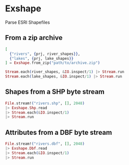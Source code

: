 # Exshape
Parse ESRI Shapefiles

## From a zip archive
```elixir
[
  {"rivers", {prj, river_shapes}},
  {"lakes", {prj, lake_shapes}}
] = Exshape.from_zip("path/to/archive.zip")

Stream.each(river_shapes, &IO.inspect/1) |> Stream.run
Stream.each(lake_shapes, &IO.inspect/1) |> Stream.run
```

## Shapes from a SHP byte stream
```elixir
File.stream!("rivers.shp", [], 2048)
|> Exshape.Shp.read
|> Stream.each(&IO.inspect/1)
|> Stream.run
```

## Attributes from a DBF byte stream
```elixir
File.stream!("rivers.dbf", [], 2048)
|> Exshape.Dbf.read
|> Stream.each(&IO.inspect/1)
|> Stream.run
```